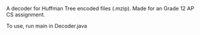 A decoder for Huffman Tree encoded files (.mzip). Made for an Grade 12 AP CS assignment.

To use, run main in Decoder.java
